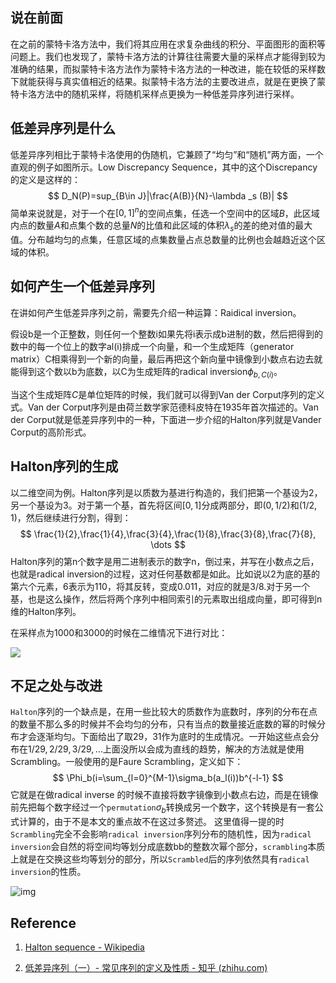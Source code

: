 ## 说在前面

在之前的蒙特卡洛方法中，我们将其应用在求复杂曲线的积分、平面图形的面积等问题上。我们也发现了，蒙特卡洛方法的计算往往需要大量的采样点才能得到较为准确的结果，而拟蒙特卡洛方法作为蒙特卡洛方法的一种改进，能在较低的采样数下就能获得与真实值相近的结果。拟蒙特卡洛方法的主要改进点，就是在更换了蒙特卡洛方法中的随机采样，将随机采样点更换为一种低差异序列进行采样。

## 低差异序列是什么

低差异序列相比于蒙特卡洛使用的伪随机，它兼顾了“均匀”和“随机”两方面，一个直观的例子如图所示。Low Discrepancy Sequence，其中的这个Discrepancy的定义是这样的：
$$
D_N(P)=sup_{B\in J}|\frac{A(B)}{N}-\lambda _s (B)|
$$
简单来说就是，对于一个在$[0,1]^n$的空间点集，任选一个空间中的区域$B$，此区域内点的数量$A$和点集个数的总量$N$的比值和此区域的体积$\lambda_s$的差的绝对值的最大值。分布越均匀的点集，任意区域的点集数量占点总数量的比例也会越趋近这个区域的体积。

## 如何产生一个低差异序列

在讲如何产生低差异序列之前，需要先介绍一种运算：Raidical inversion。

假设b是一个正整数，则任何一个整数i如果先将i表示成b进制的数，然后把得到的数中的每一个位上的数字al(i)排成一个向量，和一个生成矩阵（generator matrix）C相乘得到一个新的向量，最后再把这个新向量中镜像到小数点右边去就能得到这个数以b为底数，以C为生成矩阵的radical inversion$\phi_{b,C(i)}$。

当这个生成矩阵$C$是单位矩阵的时候，我们就可以得到Van  der Corput序列的定义式。Van der Corput序列是由荷兰数学家范德科皮特在1935年首次描述的。Van der Corput就是低差异序列中的一种，下面进一步介绍的Halton序列就是Vander Corput的高阶形式。

## Halton序列的生成

以二维空间为例。Halton序列是以质数为基进行构造的，我们把第一个基设为2，另一个基设为3。对于第一个基，首先将区间$[0,1]$分成两部分，即$(0,1/2)$和$(1/2,1)$，然后继续进行分割，得到：
$$
\frac{1}{2},\frac{1}{4},\frac{3}{4},\frac{1}{8},\frac{3}{8},\frac{7}{8},
\dots
$$
Halton序列的第n个数字是用二进制表示的数字n，倒过来，并写在小数点之后，也就是radical inversion的过程，这对任何基数都是如此。比如说以2为底的基的第六个元素，6表示为110，将其反转，变成0.011，对应的就是3/8.对于另一个基，也是这么操作，然后将两个序列中相同索引的元素取出组成向量，即可得到n维的Halton序列。

在采样点为1000和3000的时候在二维情况下进行对比：

![](https://s2.loli.net/2022/12/21/dzIaTuLibSwnyk8.png)

## 不足之处与改进

`Halton`序列的一个缺点是，在用一些比较大的质数作为底数时，序列的分布在点的数量不那么多的时候并不会均匀的分布，只有当点的数量接近底数的幂的时候分布才会逐渐均匀。下面给出了取29，31作为底时的生成情况。一开始这些点会分布在$1/29,2/29,3/29,\dots$上面没所以会成为直线的趋势，解决的方法就是使用Scrambling。一般使用的是Faure Scrambling，定义如下：
$$
\Phi_b(i=\sum_{l=0}^{M-1}\sigma_b(a_l(i))b^{-l-1}
$$
它就是在做radical inverse 的时候不直接将数字镜像到小数点右边，而是在镜像前先把每个数字经过一个`permutation`$\sigma_b$转换成另一个数字，这个转换是有一套公式计算的，由于不是本文的重点故不在这过多赘述。 这里值得一提的时`Scrambling`完全不会影响`radical inversion`序列分布的随机性，因为`radical inversion`会自然的将空间均等划分成底数bb的整数次幂个部分，`scrambling`本质上就是在交换这些均等划分的部分，所以`Scrambled`后的序列依然具有`radical inversion`的性质。

![img](https://s2.loli.net/2022/12/21/wPDUtu6Sd9YIg4A.png)

## Reference

1. [Halton sequence - Wikipedia](https://en.wikipedia.org/wiki/Halton_sequence)

2. [低差异序列（一）- 常见序列的定义及性质 - 知乎 (zhihu.com)](https://zhuanlan.zhihu.com/p/20197323?columnSlug=graphics)